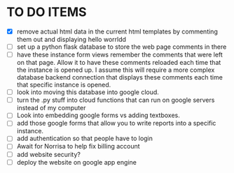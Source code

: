 
# TO DO ITEMS
- [x] remove actual html data in the current html templates by commenting them out and displaying hello worrldd
- [ ] set up a python flask database to store the web page comments in there 
- [ ] have these instance form views remember the comments that were left on that page. Allow it to have these comments reloaded each time that the instance is opened up. I assume this will require a more complex database backend connection that displays these comments each time that specific instance is opened. 
- [ ] look into moving this database into google cloud. 
- [ ] turn the .py stuff into cloud functions that can run on google servers instead of my computer 
- [ ] Look into embedding google forms vs adding textboxes. 
-  [ ] add those google forms that allow you to write reports into a specific instance. 
- [ ] add authentication so that people have to login 
- [ ] Await for Norrisa to help fix billing account 
- [ ] add website security?
- [ ]  deploy the website on google app engine  
